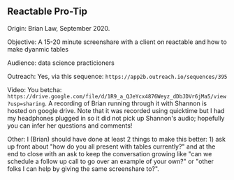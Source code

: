 ## Reactable Pro-Tip

Origin: Brian Law, September 2020. 

Objective: A 15-20 minute screenshare with a client on reactable and how to make dyanmic tables

Audience: data science practicioners

Outreach: Yes, via this sequence: `https://app2b.outreach.io/sequences/395`

Video: You betcha: `https://drive.google.com/file/d/1R9_a_QJeYcx4876Weyz_dDbJDVr6jMa5/view?usp=sharing`. A recording of Brian running through it with Shannon is hosted on google drive. Note that it was recorded using quicktime but I had my headphones plugged in so it did not pick up Shannon's audio; hopefully you can infer her questions and comments!

Other: I (Brian) should have done at least 2 things to make this better: 1) ask up front about "how do you all present with tables currently?" and at the end to close with an ask to keep the conversation growing like "can we schedule a follow up call to go over an example of your own?" or "other folks I can help by giving the same screenshare to?".
